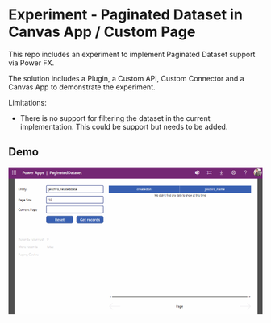 # Experiment - Paginated Dataset in Canvas App / Custom Page

This repo includes an experiment to implement Paginated Dataset support via Power FX.

The solution includes a Plugin, a Custom API, Custom Connector and a Canvas App to demonstrate the experiment.

Limitations:
- There is no support for filtering the dataset in the current implementation. This could be support but needs to be added.

## Demo
![Paginated Dataset Experiment](https://github.com/jenschristianschroder/Paginated-Dataset/blob/master/Paginated%20Dataset.gif)
